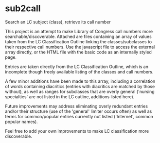 # sub2call
Search an LC subject (class), retrieve its call number

This project is an attempt to make Library of Congress call numbers more searchable/discoverable. Attached are files containing an array of values taken from the LC Classification Outline linking the classes/subclasses to their respective call numbers. Use the javascript file to access the external array directly, or the HTML file with the basic code as an internally styled page. 

Entries are taken directly from the LC Classification Outline, which is an incomplete though freely available listing of the classes and call numbers. 

A few minor additions have been made to this array, including a correlation of words containing diacritics (entries with diacritics are matched by those without), as well as ranges for subclasses that are overly general ('nursing specialties' are not listed in the LC outline, additions listed here). 

Future improvements may address eliminating overly redundant entries and/or their structure (use of the 'general' limiter occurs often) as well as terms for common/popular entries currently not listed ('Internet', common popular names). 

Feel free to add your own improvements to make LC classification more discoverable. 
